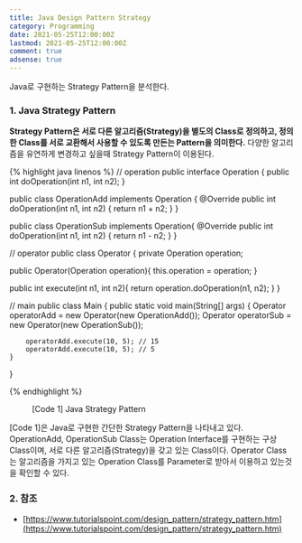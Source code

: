 ```yaml
---
title: Java Design Pattern Strategy
category: Programming
date: 2021-05-25T12:00:00Z
lastmod: 2021-05-25T12:00:00Z
comment: true
adsense: true
---
```


Java로 구현하는 Strategy Pattern을 분석한다.

### 1. Java Strategy Pattern

**Strategy Pattern은 서로 다른 알고리즘(Strategy)을 별도의 Class로 정의하고, 정의한 Class를 서로 교환해서 사용할 수 있도록 만든는 Pattern을 의미한다.** 다양한 알고리즘을 유연하게 변경하고 싶을때 Strategy Pattern이 이용된다.

{% highlight java linenos %}
// operation
public interface Operation {
   public int doOperation(int n1, int n2);
}

public class OperationAdd implements Operation {
   @Override
   public int doOperation(int n1, int n2) {
      return n1 + n2;
   }
}

public class OperationSub implements Operation{
   @Override
   public int doOperation(int n1, int n2) {
      return n1 - n2;
   }
}

// operator
public class Operator {
   private Operation operation;

   public Operator(Operation operation){
      this.operation = operation;
   }

   public int execute(int n1, int n2){
      return operation.doOperation(n1, n2);
   }
}

// main
public class Main {
    public static void main(String[] args) {
        Operator operatorAdd = new Operator(new OperationAdd());
        Operator operatorSub = new Operator(new OperationSub());

        operatorAdd.execute(10, 5); // 15
        operatorAdd.execute(10, 5); // 5
    }
}

{% endhighlight %}
<figure>
<figcaption class="caption">[Code 1] Java Strategy Pattern</figcaption>
</figure>

[Code 1]은 Java로 구현한 간단한 Strategy Pattern을 나타내고 있다. OperationAdd, OperationSub Class는 Operation Interface를 구현하는 구상 Class이며, 서로 다른 알고리즘(Strategy)을 갖고 있는 Class이다. Operator Class는 알고리즘을 가지고 있는 Operation Class를 Parameter로 받아서 이용하고 있는것을 확인할 수 있다.

### 2. 참조

* [https://www.tutorialspoint.com/design_pattern/strategy_pattern.htm](https://www.tutorialspoint.com/design_pattern/strategy_pattern.htm)